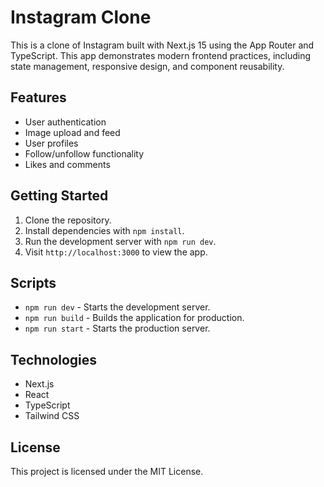 # Instagram Clone

This is a clone of Instagram built with Next.js 15 using the App Router and TypeScript. This app demonstrates modern frontend practices, including state management, responsive design, and component reusability.

## Features
- User authentication
- Image upload and feed
- User profiles
- Follow/unfollow functionality
- Likes and comments

## Getting Started

1. Clone the repository.
2. Install dependencies with `npm install`.
3. Run the development server with `npm run dev`.
4. Visit `http://localhost:3000` to view the app.

## Scripts
- `npm run dev` - Starts the development server.
- `npm run build` - Builds the application for production.
- `npm run start` - Starts the production server.

## Technologies
- Next.js
- React
- TypeScript
- Tailwind CSS

## License
This project is licensed under the MIT License.
